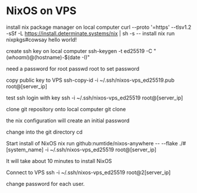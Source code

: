 # NixOS on VPS
install nix package manager on local computer
curl --proto '=https' --tlsv1.2 -sSf -L https://install.determinate.systems/nix | sh -s -- install
nix run nixpkgs#cowsay hello world!

create ssh key on local computer
ssh-keygen -t ed25519 -C "$(whoami)@$(hostname)-$(date -I)"

need a password for root
passwd root to set password

copy public key to VPS
ssh-copy-id -i ~/.ssh/nixos-vps_ed25519.pub root@[server_ip]

test ssh login with key
ssh -i ~/.ssh/nixos-vps_ed25519 root@[server_ip]

clone git repository onto local computer
git clone

the nix configuration will create an initial password

change into the git directory
cd

Start install of NixOS
nix run github:numtide/nixos-anywhere -- --flake ./#[system_name] -i ~/.ssh/nixos-vps_ed25519 root@[server_ip]

It will take about 10 minutes to install NixOS

Connect to VPS
ssh -i ~/.ssh/nixos-vps_ed25519 root@2[server_ip]

change password for each user.
